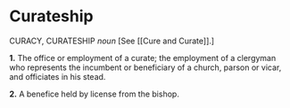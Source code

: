 # Curateship

CURACY, CURATESHIP _noun_ \[See [[Cure and Curate]].\]

**1.** The office or employment of a curate; the employment of a clergyman who represents the incumbent or beneficiary of a church, parson or vicar, and officiates in his stead.

**2.** A benefice held by license from the bishop.